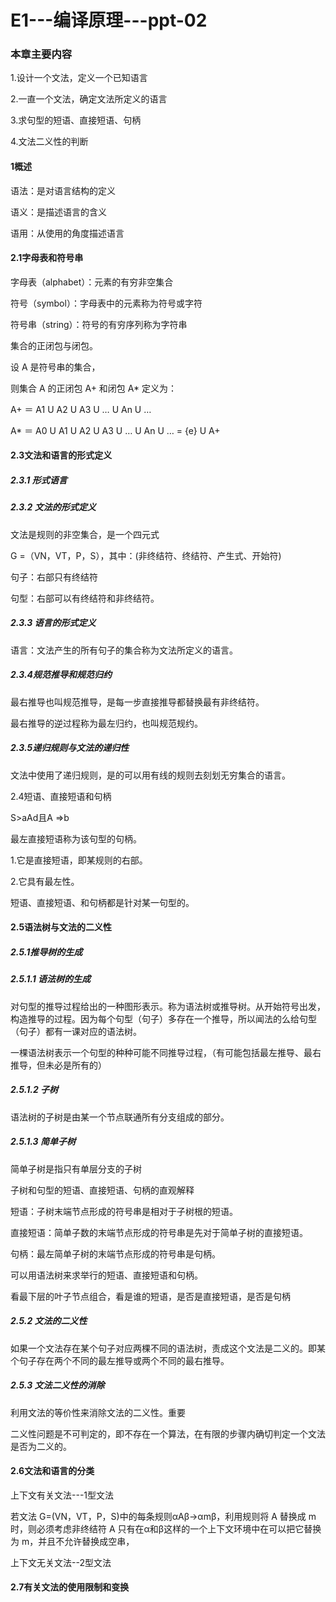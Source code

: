 # E1---编译原理---ppt-02

### 本章主要内容

1.设计一个文法，定义一个已知语言

2.一直一个文法，确定文法所定义的语言

3.求句型的短语、直接短语、句柄

4.文法二义性的判断

#### 1概述

语法：是对语言结构的定义

语义：是描述语言的含义

语用：从使用的角度描述语言

#### 2.1字母表和符号串

字母表（alphabet）：元素的有穷非空集合

符号（symbol）：字母表中的元素称为符号或字符

符号串（string）：符号的有穷序列称为字符串

集合的正闭包与闭包。

设 A 是符号串的集合，

则集合 A 的正闭包 A+ 和闭包 A* 定义为：

A+ ＝ A1 U A2 U A3 U … U An U …

A* ＝ A0 U A1 U A2 U A3 U … U An U … = {e} U A+

#### 2.3文法和语言的形式定义

##### 2.3.1 形式语言

##### 2.3.2 文法的形式定义

文法是规则的非空集合，是一个四元式

G =（VN，VT，P，S），其中：(非终结符、终结符、产生式、开始符)

句子：右部只有终结符

句型：右部可以有终结符和非终结符。

##### 2.3.3 语言的形式定义

语言：文法产生的所有句子的集合称为文法所定义的语言。

##### 2.3.4规范推导和规范归约

最右推导也叫规范推导，是每一步直接推导都替换最有非终结符。

最右推导的逆过程称为最左归约，也叫规范规约。

##### 2.3.5递归规则与文法的递归性

文法中使用了递归规则，是的可以用有线的规则去刻划无穷集合的语言。

2.4短语、直接短语和句柄

S>aAd且A =>b

最左直接短语称为该句型的句柄。

1.它是直接短语，即某规则的右部。

2.它具有最左性。

短语、直接短语、和句柄都是针对某一句型的。

#### 2.5语法树与文法的二义性

##### 2.5.1推导树的生成

##### 2.5.1.1 语法树的生成

对句型的推导过程给出的一种图形表示。称为语法树或推导树。从开始符号出发，构造推导的过程。因为每个句型（句子）多存在一个推导，所以闻法的么给句型（句子）都有一课对应的语法树。

一棵语法树表示一个句型的种种可能不同推导过程，（有可能包括最左推导、最右推导，但未必是所有的）

##### 2.5.1.2 子树

语法树的子树是由某一个节点联通所有分支组成的部分。

##### 2.5.1.3 简单子树

简单子树是指只有单层分支的子树

子树和句型的短语、直接短语、句柄的直观解释

短语：子树末端节点形成的符号串是相对于子树根的短语。

直接短语：简单子数的末端节点形成的符号串是先对于简单子树的直接短语。

句柄：最左简单子树的末端节点形成的符号串是句柄。

可以用语法树来求举行的短语、直接短语和句柄。

看最下层的叶子节点组合，看是谁的短语，是否是直接短语，是否是句柄

##### 2.5.2 文法的二义性

如果一个文法存在某个句子对应两棵不同的语法树，责成这个文法是二义的。即某个句子存在两个不同的最左推导或两个不同的最右推导。

##### 2.5.3 文法二义性的消除

利用文法的等价性来消除文法的二义性。重要

二义性问题是不可判定的，即不存在一个算法，在有限的步骤内确切判定一个文法是否为二义的。

#### 2.6文法和语言的分类

上下文有关文法---1型文法

若文法 G=(VN，VT，P，S)中的每条规则αAβ→αmβ，利用规则将 A 替换成 m时，则必须考虑非终结符 A 只有在α和β这样的一个上下文环境中在可以把它替换为 m，并且不允许替换成空串，

上下文无关文法--2型文法

#### 2.7有关文法的使用限制和变换

